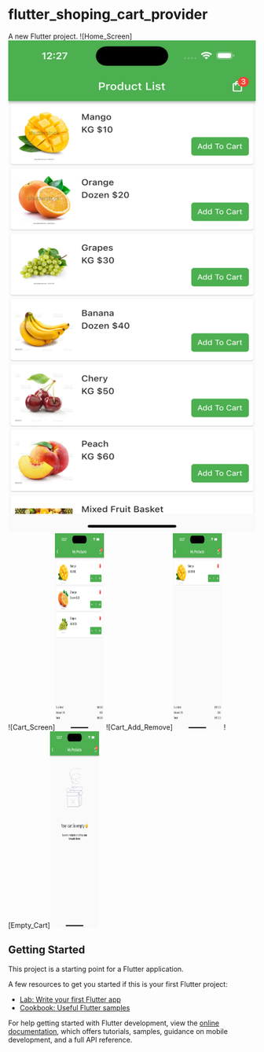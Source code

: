 # flutter_shoping_cart_provider

A new Flutter project.
![Home_Screen]<img src="assets/images/home_screen.png" width="1000" height="1000">
![Cart_Screen]<img src="assets/images/cart_screen.png" width="100" height="400">
![Cart_Add_Remove]<img src="assets/images/cart_add_remove.png" width="100" height="400">
![Empty_Cart]<img src="assets/images/empty_cart.png" width="100" height="400">


## Getting Started

This project is a starting point for a Flutter application.

A few resources to get you started if this is your first Flutter project:

- [Lab: Write your first Flutter app](https://docs.flutter.dev/get-started/codelab)
- [Cookbook: Useful Flutter samples](https://docs.flutter.dev/cookbook)

For help getting started with Flutter development, view the
[online documentation](https://docs.flutter.dev/), which offers tutorials,
samples, guidance on mobile development, and a full API reference.

